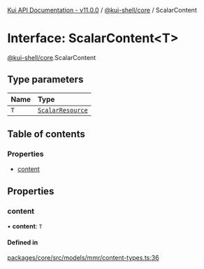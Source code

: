 [Kui API Documentation - v11.0.0](../README.md) / [@kui-shell/core](../modules/kui_shell_core.md) / ScalarContent

# Interface: ScalarContent<T\>

[@kui-shell/core](../modules/kui_shell_core.md).ScalarContent

## Type parameters

| Name | Type                                                            |
| :--- | :-------------------------------------------------------------- |
| `T`  | [`ScalarResource`](../modules/kui_shell_core.md#scalarresource) |

## Table of contents

### Properties

- [content](kui_shell_core.ScalarContent.md#content)

## Properties

### content

• **content**: `T`

#### Defined in

[packages/core/src/models/mmr/content-types.ts:36](https://github.com/kubernetes-sigs/kui/blob/kui/packages/core/src/models/mmr/content-types.ts#L36)
